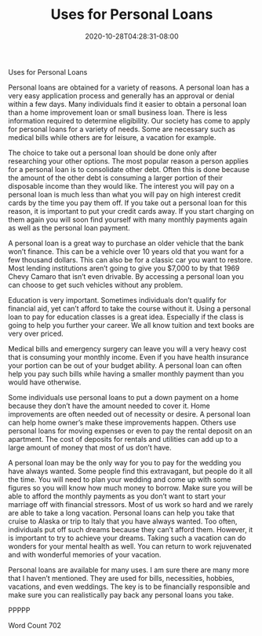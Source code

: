 ﻿---
title: "Uses for Personal Loans"
date: 2020-10-28T04:28:31-08:00
description: "Personal Loans txt Tips for Web Success"
featured_image: "/images/Personal Loans txt.jpg"
tags: ["Personal Loans txt"]
---

Uses for Personal Loans

Personal loans are obtained for a variety of reasons. A personal loan has a very easy application process and generally has an approval or denial within a few days. Many individuals find it easier to obtain a personal loan than a home improvement loan or small business loan. There is less information required to determine eligibility. Our society has come to apply for personal loans for a variety of needs. Some are necessary such as medical bills while others are for leisure, a vacation for example.

The choice to take out a personal loan should be done only after researching your other options. The most popular reason a person applies for a personal loan is to consolidate other debt. Often this is done because the amount of the other debt is consuming a larger portion of their disposable income than they would like. The interest you will pay on a personal loan is much less than what you will pay on high interest credit cards by the time you pay them off. If you take out a personal loan for this reason, it is important to put your credit cards away. If you start charging on them again you will soon find yourself with many monthly payments again as well as the personal loan payment.

A personal loan is a great way to purchase an older vehicle that the bank won’t finance. This can be a vehicle over 10 years old that you want for a few thousand dollars. This can also be for a classic car you want to restore. Most lending institutions aren’t going to give you $7,000 to by that 1969 Chevy Camaro that isn’t even drivable. By accessing a personal loan you can choose to get such vehicles without any problem.

Education is very important. Sometimes individuals don’t qualify for financial aid, yet can’t afford to take the course without it. Using a personal loan to pay for education classes is a great idea. Especially if the class is going to help you further your career. We all know tuition and text books are very over priced. 

Medical bills and emergency surgery can leave you will a very heavy cost that is consuming your monthly income. Even if you have health insurance your portion can be out of your budget ability. A personal loan can often help you pay such bills while having a smaller monthly payment than you would have otherwise.

Some individuals use personal loans to put a down payment on a home because they don’t have the amount needed to cover it. Home improvements are often needed out of necessity or desire. A personal loan can help home owner’s make these improvements happen. Others use personal loans for moving expenses or even to pay the rental deposit on an apartment. The cost of deposits for rentals and utilities can add up to a large amount of money that most of us don’t have.

A personal loan may be the only way for you to pay for the wedding you have always wanted. Some people find this extravagant, but people do it all the time. You will need to plan your wedding and come up with some figures so you will know how much money to borrow. Make sure you will be able to afford the monthly payments as you don’t want to start your marriage off with financial stressors. 
Most of us work so hard and we rarely are able to take a long vacation. Personal loans can help you take that cruise to Alaska or trip to Italy that you have always wanted. Too often, individuals put off such dreams because they can’t afford them. However, it is important to try to achieve your dreams. Taking such a vacation can do wonders for your mental health as well. You can return to work rejuvenated and with wonderful memories of your vacation.

Personal loans are available for many uses. I am sure there are many more that I haven’t mentioned. They are used for bills, necessities, hobbies, vacations, and even weddings. The key is to be financially responsible and make sure you can realistically pay back any personal loans you take. 

PPPPP

Word Count 702



















